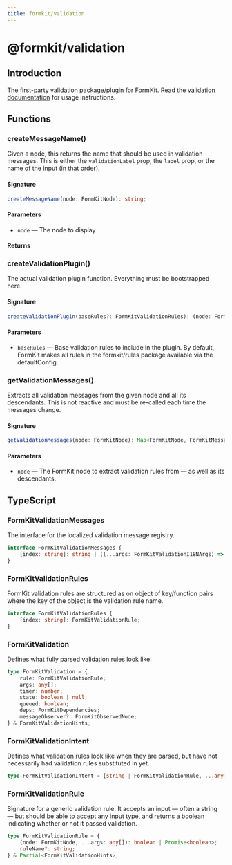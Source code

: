 ```yaml
---
title: formkit/validation
---
```


# @formkit/validation

<page-toc></page-toc>

## Introduction

The first-party validation package/plugin for FormKit. Read the [validation documentation](https://formkit.com/essentials/validation) for usage instructions.

## Functions

### createMessageName()

Given a node, this returns the name that should be used in validation messages. This is either the `validationLabel` prop, the `label` prop, or the name of the input (in that order).

#### Signature

<client-only>

```typescript
createMessageName(node: FormKitNode): string;
```

</client-only>

#### Parameters

- `node` — The node to display

#### Returns

### createValidationPlugin()

The actual validation plugin function. Everything must be bootstrapped here.

#### Signature

<client-only>

```typescript
createValidationPlugin(baseRules?: FormKitValidationRules): (node: FormKitNode) => void;
```

</client-only>

#### Parameters

- `baseRules` — Base validation rules to include in the plugin. By default, FormKit makes all rules in the formkit/rules package available via the defaultConfig.

### getValidationMessages()

Extracts all validation messages from the given node and all its descendants. This is not reactive and must be re-called each time the messages change.

#### Signature

<client-only>

```typescript
getValidationMessages(node: FormKitNode): Map<FormKitNode, FormKitMessage[]>;
```

</client-only>

#### Parameters

- `node` — The FormKit node to extract validation rules from — as well as its descendants.

## TypeScript

### FormKitValidationMessages

The interface for the localized validation message registry.

<client-only>

```typescript
interface FormKitValidationMessages {
    [index: string]: string | ((...args: FormKitValidationI18NArgs) => string);
}
```

</client-only>

### FormKitValidationRules

FormKit validation rules are structured as on object of key/function pairs where the key of the object is the validation rule name.

<client-only>

```typescript
interface FormKitValidationRules {
    [index: string]: FormKitValidationRule;
}
```

</client-only>

### FormKitValidation

Defines what fully parsed validation rules look like.

<client-only>

```typescript
type FormKitValidation = {
    rule: FormKitValidationRule;
    args: any[];
    timer: number;
    state: boolean | null;
    queued: boolean;
    deps: FormKitDependencies;
    messageObserver?: FormKitObservedNode;
} & FormKitValidationHints;
```

</client-only>

### FormKitValidationIntent

Defines what validation rules look like when they are parsed, but have not necessarily had validation rules substituted in yet.

<client-only>

```typescript
type FormKitValidationIntent = [string | FormKitValidationRule, ...any[]];
```

</client-only>

### FormKitValidationRule

Signature for a generic validation rule. It accepts an input — often a string — but should be able to accept any input type, and returns a boolean indicating whether or not it passed validation.

<client-only>

```typescript
type FormKitValidationRule = {
    (node: FormKitNode, ...args: any[]): boolean | Promise<boolean>;
    ruleName?: string;
} & Partial<FormKitValidationHints>;
```

</client-only>
